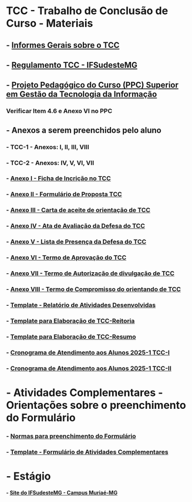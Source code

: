 # TCC - Trabalho de Conclusão de Curso - Materiais 

## - [Informes Gerais sobre o TCC](https://drive.google.com/file/d/1BQiHFCRH_FYU9wZHkhFvX-roodCyzyPQ/view?usp=sharing)

## - [Regulamento TCC - IFSudesteMG](https://www.ifsudestemg.edu.br/documentos-institucionais/unidades/reitoria/pro-reitorias/ensino/graduacao/trabalho-de-conclusao-de-curso-tcc)

## - [Projeto Pedagógico do Curso (PPC) Superior em Gestão da Tecnologia da Informação](https://sig.ifsudestemg.edu.br/sigaa/verProducao?idProducao=566947&&key=667d9e6f936dd330cc01e8622a934800)

### Verificar Item 4.6 e Anexo VI no PPC

## - Anexos a serem preenchidos pelo aluno 

### - TCC-1 - Anexos: I, II, III, VIII

### - TCC-2 - Anexos: IV, V, VI, VII

### - [Anexo I - Ficha de Incrição no TCC](https://docs.google.com/document/d/1s2qwc55qHw3eOGW5vNhAGkJPYLxxlZVZ/edit?usp=sharing&ouid=107938724732263871049&rtpof=true&sd=true)

### - [Anexo II - Formulário de Proposta TCC](https://docs.google.com/document/d/1s5nxqJJGhkUa_ArEOA3Sv-h-kBEfLsZM/edit?usp=sharing&ouid=107938724732263871049&rtpof=true&sd=true)

### - [Anexo III - Carta de aceite de orientação de TCC](https://docs.google.com/document/d/1s81CLHSi4ElYwIb4mhoX03TRABOSORIS/edit?usp=sharing&ouid=107938724732263871049&rtpof=true&sd=true)

### - [Anexo IV - Ata de Avaliação da Defesa do TCC](https://docs.google.com/document/d/1sFp3k-T4ustInm9LpxnPzUGLESdZxYoi/edit?usp=sharing&ouid=107938724732263871049&rtpof=true&sd=true)

### - [Anexo V - Lista de Presença da Defesa do TCC](https://docs.google.com/document/d/1sGUvs0rvD35VLIFjl74mwiPvasG39-or/edit?usp=sharing&ouid=107938724732263871049&rtpof=true&sd=true)

### - [Anexo VI - Termo de Aprovação do TCC](https://docs.google.com/document/d/1sJDt2sXvjOQ6VXuLXOJU0nurgfnu938X/edit?usp=sharing&ouid=107938724732263871049&rtpof=true&sd=true)

### - [Anexo VII - Termo de Autorização de divulgação de TCC](https://docs.google.com/document/d/1sPZuz2n2mfatGzpNfBoN3E0e61jOD9V4/edit?usp=sharing&ouid=107938724732263871049&rtpof=true&sd=true)

### - [Anexo VIII - Termo de Compromisso do orientando de TCC](https://docs.google.com/document/d/1sSoip45qJWh3MI9d4vqbrjmLTBbs3kdZ/edit?usp=sharing&ouid=107938724732263871049&rtpof=true&sd=true)

### - [Template - Relatório de Atividades Desenvolvidas](https://docs.google.com/document/d/1wnc-_OnUTrvF4EU9RdNu-HUERecoyhSn/edit?usp=sharing&ouid=107938724732263871049&rtpof=true&sd=true)

### - [Template para Elaboração de TCC-Reitoria](https://www.ifsudestemg.edu.br/documentos-institucionais/unidades/barbacena/diretorias-sistemicas/ensino/normas-para-elaboracao-de-tcc-ou-monografia.pdf)

### - [Template para Elaboração de TCC-Resumo](https://docs.google.com/document/d/1wdtB6a64XbFZSJVzc-ZhPIpYeAZCiX4u/edit?usp=sharing&ouid=107938724732263871049&rtpof=true&sd=true)

### - [Cronograma de Atendimento aos Alunos 2025-1 TCC-I](https://drive.google.com/file/d/18088SCigkcSfY_sS4utINdm1duKFJIAn/view?usp=sharing)

### - [Cronograma de Atendimento aos Alunos 2025-1 TCC-II](https://drive.google.com/file/d/1pmmkNKM8eJhPRiaXc1Bd32iX49EkHuYz/view?usp=sharing)

# - Atividades Complementares - Orientações sobre o preenchimento do Formulário

### - [Normas para preenchimento do Formulário](https://drive.google.com/file/d/1-SIW87Rqrk8J4TZosbFeVdq2wKzHLtv5/view?usp=sharing)

### - [Template - Formulário de Atividades Complementares](https://docs.google.com/document/d/1w75ZpgJrbSWOs8aU7HMCA5rCWRhl3Ry4/edit?usp=sharing&ouid=107938724732263871049&rtpof=true&sd=true)


# - Estágio

#### - [Site do IFSudesteMG - Campus Muriaé-MG](https://www.ifsudestemg.edu.br/muriae/institucional/extensao/estagios-e-egressos/estatios)
